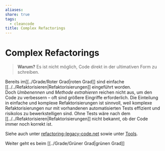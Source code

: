 ```yaml
---
aliases: 
share: true
tags:
  - cleancode
title: Complex Refactorings
---
```

# Complex Refactorings

>**Warum?**
>Es ist nicht möglich, Code direkt in der ultimativen Form zu schreiben.

Bereits im[[../Grade/Roter Grad|roten Grad]] sind einfache [[../../Refaktorisieren|Refaktorisierungen]] eingeführt worden. Doch _Umbenennen_ und _Methode extrahieren_ reichen nicht aus, um den Code zu verbessern – oft sind größere Eingriffe erforderlich. Die Einteilung in einfache und komplexe Refaktorisierungen ist sinnvoll, weil komplexe Refaktorisierungen nur mit vorhandenen automatisierten Tests effizient und risikolos zu bewerkstelligen sind. Ohne Tests wäre nach dem [[../../Refaktorisieren|Refaktorisierungen]] nicht bekannt, ob der Code immer noch korrekt ist.

Siehe auch unter [refactoring-legacy-code.net](http://refactoring-legacy-code.net/category/komplexe-refactorings/) sowie unter [Tools](https://clean-code-developer.de/weitere-infos/werkzeuge/).

Weiter geht es beim [[../Grade/Grüner Grad|grünen Grad]]